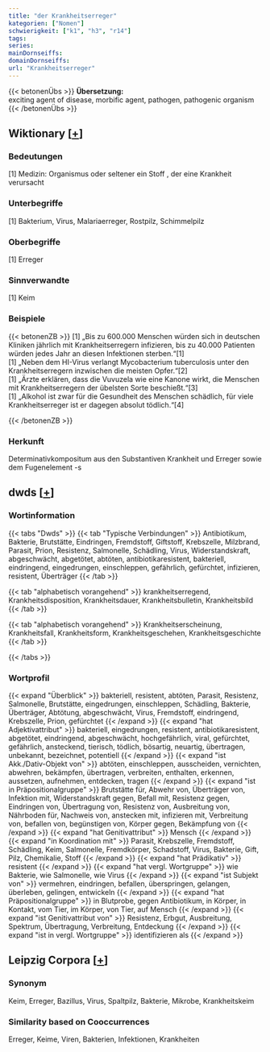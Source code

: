 ```yaml
---
title: "der Krankheitserreger"
kategorien: ["Nomen"]
schwierigkeit: ["k1", "h3", "r14"]
tags:
series:
mainDornseiffs:
domainDornseiffs:
url: "Krankheitserreger"
---
```


{{< betonenÜbs >}}
**Übersetzung:**  
exciting agent of disease, morbific agent, pathogen, pathogenic organism  
{{< /betonenÜbs >}}

## Wiktionary [[+](https://de.wiktionary.org/wiki/Krankheitserreger)]

### Bedeutungen
[1] Medizin: Organismus oder seltener ein Stoff , der eine Krankheit verursacht  

### Unterbegriffe
[1] Bakterium, Virus, Malariaerreger, Rostpilz, Schimmelpilz  

### Oberbegriffe
[1] Erreger  

### Sinnverwandte
[1] Keim  

### Beispiele
{{< betonenZB >}}
[1] „Bis zu 600.000 Menschen würden sich in deutschen Kliniken jährlich mit Krankheitserregern infizieren, bis zu 40.000 Patienten würden jedes Jahr an diesen Infektionen sterben.“[1]  
[1] „Neben dem HI-Virus verlangt Mycobacterium tuberculosis unter den Krankheitserregern inzwischen die meisten Opfer.“[2]  
[1] „Ärzte erklären, dass die Vuvuzela wie eine Kanone wirkt, die Menschen mit Krankheitserregern der übelsten Sorte beschießt.“[3]  
[1] „Alkohol ist zwar für die Gesundheit des Menschen schädlich, für viele Krankheitserreger ist er dagegen absolut tödlich.“[4]  

{{< /betonenZB >}}
### Herkunft
Determinativkompositum aus den Substantiven Krankheit und Erreger sowie dem Fugenelement -s  



## dwds [[+](https://www.dwds.de/wb/Krankheitserreger)]

### Wortinformation
{{< tabs "Dwds" >}}
{{< tab "Typische Verbindungen" >}}
Antibiotikum, Bakterie, Brutstätte, Eindringen, Fremdstoff, Giftstoff, Krebszelle, Milzbrand, Parasit, Prion, Resistenz, Salmonelle, Schädling, Virus, Widerstandskraft, abgeschwächt, abgetötet, abtöten, antibiotikaresistent, bakteriell, eindringend, eingedrungen, einschleppen, gefährlich, gefürchtet, infizieren, resistent, Überträger
{{< /tab >}}

{{< tab "alphabetisch vorangehend" >}}
krankheitserregend, Krankheitsdisposition, Krankheitsdauer, Krankheitsbulletin, Krankheitsbild
{{< /tab >}}

{{< tab "alphabetisch vorangehend" >}}
Krankheitserscheinung, Krankheitsfall, Krankheitsform, Krankheitsgeschehen, Krankheitsgeschichte
{{< /tab >}}

{{< /tabs >}}

### Wortprofil
{{< expand "Überblick" >}} bakteriell, resistent, abtöten, Parasit, Resistenz, Salmonelle, Brutstätte, eingedrungen, einschleppen, Schädling, Bakterie, Überträger, Abtötung, abgeschwächt, Virus, Fremdstoff, eindringend, Krebszelle, Prion, gefürchtet {{< /expand >}}
{{< expand "hat Adjektivattribut" >}} bakteriell, eingedrungen, resistent, antibiotikaresistent, abgetötet, eindringend, abgeschwächt, hochgefährlich, viral, gefürchtet, gefährlich, ansteckend, tierisch, tödlich, bösartig, neuartig, übertragen, unbekannt, bezeichnet, potentiell {{< /expand >}}
{{< expand "ist Akk./Dativ-Objekt von" >}} abtöten, einschleppen, ausscheiden, vernichten, abwehren, bekämpfen, übertragen, verbreiten, enthalten, erkennen, aussetzen, aufnehmen, entdecken, tragen {{< /expand >}}
{{< expand "ist in Präpositionalgruppe" >}} Brutstätte für, Abwehr von, Überträger von, Infektion mit, Widerstandskraft gegen, Befall mit, Resistenz gegen, Eindringen von, Übertragung von, Resistenz von, Ausbreitung von, Nährboden für, Nachweis von, anstecken mit, infizieren mit, Verbreitung von, befallen von, begünstigen von, Körper gegen, Bekämpfung von {{< /expand >}}
{{< expand "hat Genitivattribut" >}} Mensch {{< /expand >}}
{{< expand "in Koordination mit" >}} Parasit, Krebszelle, Fremdstoff, Schädling, Keim, Salmonelle, Fremdkörper, Schadstoff, Virus, Bakterie, Gift, Pilz, Chemikalie, Stoff {{< /expand >}}
{{< expand "hat Prädikativ" >}} resistent {{< /expand >}}
{{< expand "hat vergl. Wortgruppe" >}} wie Bakterie, wie Salmonelle, wie Virus {{< /expand >}}
{{< expand "ist Subjekt von" >}} vermehren, eindringen, befallen, überspringen, gelangen, überleben, gelingen, entwickeln {{< /expand >}}
{{< expand "hat Präpositionalgruppe" >}} in Blutprobe, gegen Antibiotikum, in Körper, in Kontakt, vom Tier, im Körper, von Tier, auf Mensch {{< /expand >}}
{{< expand "ist Genitivattribut von" >}} Resistenz, Erbgut, Ausbreitung, Spektrum, Übertragung, Verbreitung, Entdeckung {{< /expand >}}
{{< expand "ist in vergl. Wortgruppe" >}} identifizieren als {{< /expand >}}

## Leipzig Corpora [[+](https://corpora.uni-leipzig.de/en/res?word=Krankheitserreger&corpusId=deu_newscrawl-public_2018)]


### Synonym
Keim, Erreger, Bazillus, Virus, Spaltpilz, Bakterie, Mikrobe, Krankheitskeim


### Similarity based on Cooccurrences
Erreger, Keime, Viren, Bakterien, Infektionen, Krankheiten

